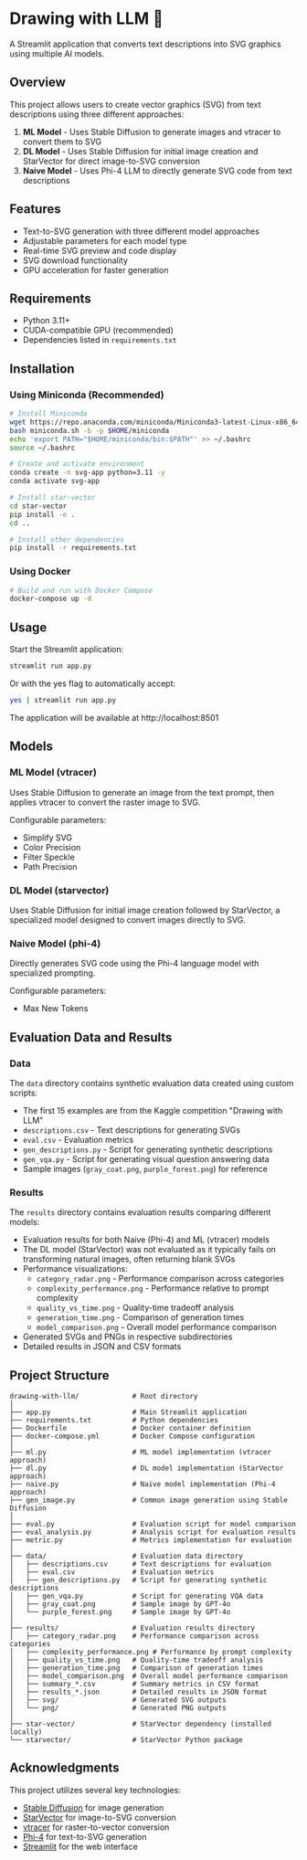 # Drawing with LLM 🎨

A Streamlit application that converts text descriptions into SVG graphics using multiple AI models.

## Overview

This project allows users to create vector graphics (SVG) from text descriptions using three different approaches:
1. **ML Model** - Uses Stable Diffusion to generate images and vtracer to convert them to SVG
2. **DL Model** - Uses Stable Diffusion for initial image creation and StarVector for direct image-to-SVG conversion
3. **Naive Model** - Uses Phi-4 LLM to directly generate SVG code from text descriptions

## Features

- Text-to-SVG generation with three different model approaches
- Adjustable parameters for each model type
- Real-time SVG preview and code display
- SVG download functionality
- GPU acceleration for faster generation

## Requirements

- Python 3.11+
- CUDA-compatible GPU (recommended)
- Dependencies listed in `requirements.txt`

## Installation

### Using Miniconda (Recommended)

```bash
# Install Miniconda
wget https://repo.anaconda.com/miniconda/Miniconda3-latest-Linux-x86_64.sh -O miniconda.sh
bash miniconda.sh -b -p $HOME/miniconda
echo 'export PATH="$HOME/miniconda/bin:$PATH"' >> ~/.bashrc
source ~/.bashrc

# Create and activate environment
conda create -n svg-app python=3.11 -y
conda activate svg-app

# Install star-vector
cd star-vector 
pip install -e .
cd ..

# Install other dependencies
pip install -r requirements.txt
```

### Using Docker

```bash
# Build and run with Docker Compose
docker-compose up -d
```

## Usage

Start the Streamlit application:

```bash
streamlit run app.py
```

Or with the yes flag to automatically accept:

```bash
yes | streamlit run app.py
```

The application will be available at http://localhost:8501

## Models

### ML Model (vtracer)
Uses Stable Diffusion to generate an image from the text prompt, then applies vtracer to convert the raster image to SVG.

Configurable parameters:
- Simplify SVG
- Color Precision
- Filter Speckle
- Path Precision

### DL Model (starvector)
Uses Stable Diffusion for initial image creation followed by StarVector, a specialized model designed to convert images directly to SVG.

### Naive Model (phi-4)
Directly generates SVG code using the Phi-4 language model with specialized prompting.

Configurable parameters:
- Max New Tokens

## Evaluation Data and Results

### Data
The `data` directory contains synthetic evaluation data created using custom scripts:
- The first 15 examples are from the Kaggle competition "Drawing with LLM"
- `descriptions.csv` - Text descriptions for generating SVGs
- `eval.csv` - Evaluation metrics
- `gen_descriptions.py` - Script for generating synthetic descriptions
- `gen_vqa.py` - Script for generating visual question answering data
- Sample images (`gray_coat.png`, `purple_forest.png`) for reference

### Results
The `results` directory contains evaluation results comparing different models:
- Evaluation results for both Naive (Phi-4) and ML (vtracer) models
- The DL model (StarVector) was not evaluated as it typically fails on transforming natural images, often returning blank SVGs
- Performance visualizations:
  - `category_radar.png` - Performance comparison across categories
  - `complexity_performance.png` - Performance relative to prompt complexity
  - `quality_vs_time.png` - Quality-time tradeoff analysis
  - `generation_time.png` - Comparison of generation times
  - `model_comparison.png` - Overall model performance comparison
- Generated SVGs and PNGs in respective subdirectories
- Detailed results in JSON and CSV formats

## Project Structure

```
drawing-with-llm/             # Root directory
│
├── app.py                    # Main Streamlit application
├── requirements.txt          # Python dependencies
├── Dockerfile                # Docker container definition
├── docker-compose.yml        # Docker Compose configuration
│
├── ml.py                     # ML model implementation (vtracer approach)
├── dl.py                     # DL model implementation (StarVector approach)
├── naive.py                  # Naive model implementation (Phi-4 approach)
├── gen_image.py              # Common image generation using Stable Diffusion
│
├── eval.py                   # Evaluation script for model comparison
├── eval_analysis.py          # Analysis script for evaluation results
├── metric.py                 # Metrics implementation for evaluation
│
├── data/                     # Evaluation data directory
│   ├── descriptions.csv      # Text descriptions for evaluation
│   ├── eval.csv              # Evaluation metrics
│   ├── gen_descriptions.py   # Script for generating synthetic descriptions
│   ├── gen_vqa.py            # Script for generating VQA data
│   ├── gray_coat.png         # Sample image by GPT-4o
│   └── purple_forest.png     # Sample image by GPT-4o
│
├── results/                  # Evaluation results directory
│   ├── category_radar.png    # Performance comparison across categories
│   ├── complexity_performance.png # Performance by prompt complexity
│   ├── quality_vs_time.png   # Quality-time tradeoff analysis
│   ├── generation_time.png   # Comparison of generation times
│   ├── model_comparison.png  # Overall model performance comparison
│   ├── summary_*.csv         # Summary metrics in CSV format
│   ├── results_*.json        # Detailed results in JSON format
│   ├── svg/                  # Generated SVG outputs
│   └── png/                  # Generated PNG outputs
│
├── star-vector/              # StarVector dependency (installed locally)
└── starvector/               # StarVector Python package
```

## Acknowledgments

This project utilizes several key technologies:
- [Stable Diffusion](https://github.com/CompVis/stable-diffusion) for image generation
- [StarVector](https://github.com/joanrod/star-vector) for image-to-SVG conversion
- [vtracer](https://github.com/visioncortex/vtracer) for raster-to-vector conversion
- [Phi-4](https://huggingface.co/microsoft/phi-4) for text-to-SVG generation
- [Streamlit](https://streamlit.io/) for the web interface
